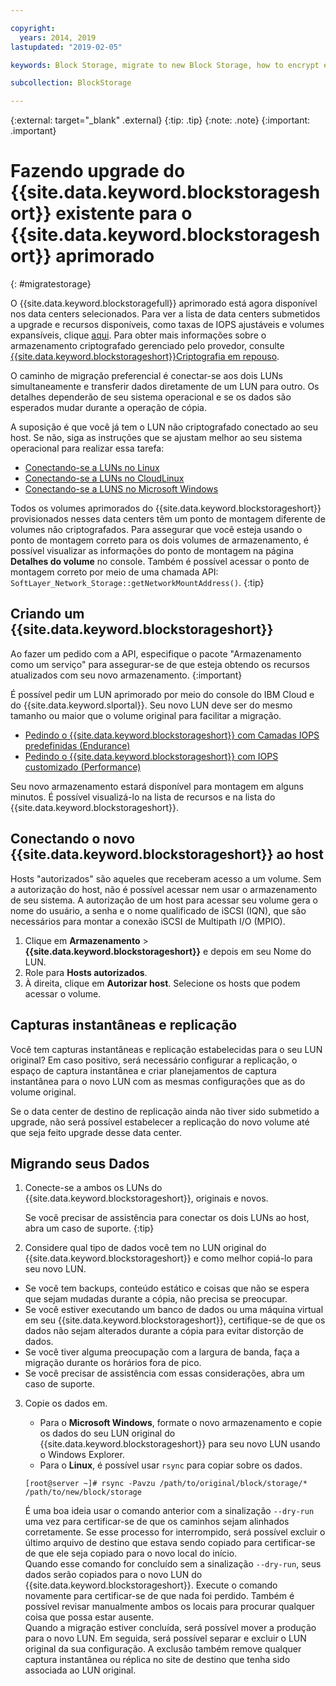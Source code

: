 ```yaml
---

copyright:
  years: 2014, 2019
lastupdated: "2019-02-05"

keywords: Block Storage, migrate to new Block Storage, how to encrypt existing Block Storage,

subcollection: BlockStorage

---
```

{:external: target="_blank" .external}
{:tip: .tip}
{:note: .note}
{:important: .important}

# Fazendo upgrade do {{site.data.keyword.blockstorageshort}} existente para o {{site.data.keyword.blockstorageshort}} aprimorado
{: #migratestorage}

O {{site.data.keyword.blockstoragefull}} aprimorado está agora disponível nos data centers selecionados. Para ver a lista de data centers submetidos a upgrade e recursos disponíveis, como taxas de IOPS ajustáveis e volumes expansíveis, clique [aqui](/docs/infrastructure/BlockStorage?topic=BlockStorage-news). Para obter mais informações sobre o armazenamento criptografado gerenciado pelo provedor, consulte [{{site.data.keyword.blockstorageshort}}Criptografia em repouso](/docs/infrastructure/BlockStorage?topic=BlockStorage-encryption).

O caminho de migração preferencial é conectar-se aos dois LUNs simultaneamente e transferir dados diretamente de um LUN para outro. Os detalhes dependerão de seu sistema operacional e se os dados são esperados mudar durante a operação de cópia.

A suposição é que você já tem o LUN não criptografado conectado ao seu host. Se não, siga as instruções que se ajustam melhor ao seu sistema operacional para realizar essa tarefa:

- [Conectando-se a LUNs no Linux](/docs/infrastructure/BlockStorage?topic=BlockStorage-mountingLinux)
- [Conectando-se a LUNs no CloudLinux](/docs/infrastructure/BlockStorage?topic=BlockStorage-mountingCloudLinux)
- [Conectando-se a LUNS no Microsoft Windows](/docs/infrastructure/BlockStorage?topic=BlockStorage-mountingWindows)

Todos os volumes aprimorados do {{site.data.keyword.blockstorageshort}} provisionados nesses data centers têm um ponto de montagem diferente de volumes não criptografados. Para assegurar que você esteja usando o ponto de montagem correto para os dois volumes de armazenamento, é possível visualizar as informações do ponto de montagem na página **Detalhes do volume** no console. Também é possível acessar o ponto de montagem correto por meio de uma chamada API: `SoftLayer_Network_Storage::getNetworkMountAddress()`.
{:tip}

## Criando um {{site.data.keyword.blockstorageshort}}

Ao fazer um pedido com a API, especifique o pacote "Armazenamento como um serviço" para assegurar-se de que esteja obtendo os recursos atualizados com seu novo armazenamento.
{:important}

É possível pedir um LUN aprimorado por meio do console do IBM Cloud e do {{site.data.keyword.slportal}}. Seu novo LUN deve ser do mesmo tamanho ou maior que o volume original para facilitar a migração.

- [Pedindo o {{site.data.keyword.blockstorageshort}} com Camadas IOPS predefinidas (Endurance)](/docs/infrastructure/BlockStorage?topic=BlockStorage-orderingthroughConsole#ordering-block-storage-with-pre-defined-iops-tiers-endurance-)
- [Pedindo o {{site.data.keyword.blockstorageshort}} com IOPS customizado (Performance)](/docs/infrastructure/BlockStorage?topic=BlockStorage-orderingthroughConsole#ordering-block-storage-with-custom-iops-performance-)

Seu novo armazenamento estará disponível para montagem em alguns minutos. É possível visualizá-lo
na lista de recursos e na lista do {{site.data.keyword.blockstorageshort}}.

## Conectando o novo  {{site.data.keyword.blockstorageshort}}  ao host

Hosts "autorizados" são aqueles que receberam acesso a um volume. Sem a autorização do host, não é possível acessar nem usar o armazenamento de seu sistema. A autorização de um host para acessar seu volume gera o nome do usuário, a senha e o nome qualificado de iSCSI (IQN), que são necessários para montar a conexão iSCSI de Multipath I/O (MPIO).

1. Clique em **Armazenamento** > **{{site.data.keyword.blockstorageshort}}** e depois em seu Nome do LUN.
2. Role para **Hosts autorizados**.
3. À direita, clique em **Autorizar host**. Selecione os hosts que podem acessar o volume.


## Capturas instantâneas e replicação

Você tem capturas instantâneas e replicação estabelecidas para o seu LUN original? Em caso positivo, será necessário configurar a replicação, o espaço de captura instantânea e criar planejamentos de captura instantânea para o novo LUN com as mesmas configurações que as do volume original.

Se o data center de destino de replicação ainda não tiver sido submetido a upgrade, não será possível estabelecer a replicação do novo volume até que seja feito upgrade desse data center.


## Migrando seus Dados

1. Conecte-se a ambos os LUNs do {{site.data.keyword.blockstorageshort}}, originais e novos.

   Se você precisar de assistência para conectar os dois LUNs ao host, abra um caso de suporte.
   {:tip}

2. Considere qual tipo de dados você tem no LUN original do {{site.data.keyword.blockstorageshort}} e como melhor copiá-lo para seu novo LUN.
  - Se você tem backups, conteúdo estático e coisas que não se espera que sejam mudadas
durante a cópia, não precisa se preocupar.
  - Se você estiver executando um banco de dados ou uma máquina virtual em seu {{site.data.keyword.blockstorageshort}}, certifique-se de que os dados não sejam alterados durante a cópia para evitar distorção de dados.
  - Se você tiver alguma preocupação com a largura de banda, faça a migração durante os horários fora de pico.
  - Se você precisar de assistência com essas considerações, abra um caso de suporte.

3. Copie os dados em.
   - Para o **Microsoft Windows**, formate o novo armazenamento e copie os dados do seu LUN original do {{site.data.keyword.blockstorageshort}} para seu novo LUN usando o Windows Explorer.
   - Para o **Linux**, é possível usar `rsync` para copiar sobre os dados.
   ```
   [root@server ~]# rsync -Pavzu /path/to/original/block/storage/* /path/to/new/block/storage
   ```

   É uma boa ideia usar o comando anterior com a sinalização `--dry-run` uma vez para certificar-se de que os caminhos sejam alinhados corretamente. Se esse processo for interrompido, será possível excluir o último arquivo de destino que estava sendo copiado para certificar-se de que ele seja copiado para o novo local do início.<br/>
   Quando esse comando for concluído sem a sinalização `--dry-run`, seus dados serão copiados para o novo LUN do {{site.data.keyword.blockstorageshort}}. Execute o comando novamente para certificar-se de que nada foi perdido. Também é possível revisar manualmente ambos os locais para procurar qualquer coisa que possa estar ausente.<br/>
   Quando a migração estiver concluída, será possível mover a produção para o novo LUN. Em seguida, será possível separar e excluir o LUN original da sua configuração. A exclusão também remove qualquer captura instantânea ou réplica no site de destino que tenha sido associada ao LUN original.
